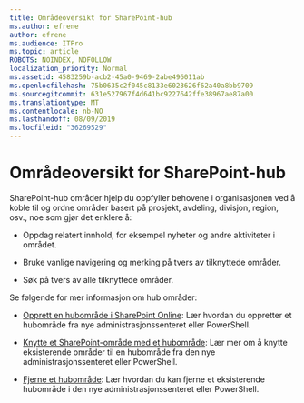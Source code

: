 ```yaml
---
title: Områdeoversikt for SharePoint-hub
ms.author: efrene
author: efrene
ms.audience: ITPro
ms.topic: article
ROBOTS: NOINDEX, NOFOLLOW
localization_priority: Normal
ms.assetid: 4583259b-acb2-45a0-9469-2abe496011ab
ms.openlocfilehash: 75b0635c2f045c8133e6023626f62a40a8bb9709
ms.sourcegitcommit: 631e527967f4d641bc9227642ffe38967ae87a00
ms.translationtype: MT
ms.contentlocale: nb-NO
ms.lasthandoff: 08/09/2019
ms.locfileid: "36269529"
---
```

# <a name="sharepoint-hub-sites-overview"></a>Områdeoversikt for SharePoint-hub

SharePoint-hub områder hjelp du oppfyller behovene i organisasjonen ved å koble til og ordne områder basert på prosjekt, avdeling, divisjon, region, osv., noe som gjør det enklere å:

- Oppdag relatert innhold, for eksempel nyheter og andre aktiviteter i området.

- Bruke vanlige navigering og merking på tvers av tilknyttede områder. 

- Søk på tvers av alle tilknyttede områder.

Se følgende for mer informasjon om hub områder:
- [Opprett en hubområde i SharePoint Online](https://docs.microsoft.com/sharepoint/create-hub-site): Lær hvordan du oppretter et hubområde fra nye administrasjonssenteret eller PowerShell.

- [Knytte et SharePoint-område med et hubområde](https://support.office.com/article/associate-a-sharepoint-site-with-a-hub-site-ae0009fd-af04-4d3d-917d-88edb43efc05): Lær mer om å knytte eksisterende områder til en hubområde fra den nye administrasjonssenteret eller PowerShell.

- [Fjerne et hubområde](https://docs.microsoft.com/sharepoint/remove-hub-site): Lær hvordan du kan fjerne et eksisterende hubområde i den nye administrasjonssenteret eller PowerShell.

